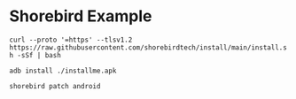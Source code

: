 # Shorebird Example


`curl --proto '=https' --tlsv1.2 https://raw.githubusercontent.com/shorebirdtech/install/main/install.sh -sSf | bash`

`adb install ./installme.apk`

`shorebird patch android`
